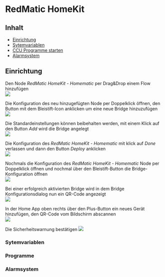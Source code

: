 # RedMatic HomeKit

## Inhalt

* [Einrichtung](#einrichtung)
* [Sytemvariablen](#systemvariablen)
* [CCU Programme starten](#programme)
* [Alarmsystem](#alarmsystem)

## Einrichtung

Den Node _RedMatic HomeKit - Homematic_ per Drag&Drop einem Flow hinzufügen    
![](images/homekit/homekit1.png)

Die Konfiguration des neu hinzugefügten Node per Doppelklick öffnen, den Button mit dem Bleistift-Icon anklicken um eine neue Bridge hinzuzufügen    
![](images/homekit/homekit2.png)

Die Standardeinstellungen können beibehalten werden, mit einem Klick auf den Button _Add_ wird die Bridge angelegt    
![](images/homekit/homekit3.png)

Die Konfiguration des _RedMatic HomeKit - Homematic_ mit klick auf _Done_ verlassen und dann den Button _Deploy_ anklicken     
![](images/homekit/homekit4.png)

Nochmals die Konfiguration des _RedMatic HomeKit - Homematic_ Node per Doppelklick öffnen und nochmal über den Bleistift-Button die Bridge-Konfiguration öffnen    
![](images/homekit/homekit5.png)

Bei einer erfolgreich aktivierten Bridge wird in dem Bridge Konfigurationsdialog nun ein QR-Code angezeigt    
![](images/homekit/homekit6.png)

In der Home App oben rechts über den Plus-Button ein neues Gerät hinzufügen, den QR-Code vom Bildschirm abscannen    
![](images/homekit/homekit7.png)

Die Sicherheitswarnung bestätigen
![](images/homekit/homekit8.png)

### Sytemvariablen

### Programme

### Alarmsystem

